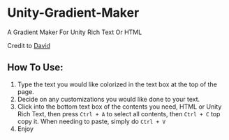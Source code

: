 
# Unity-Gradient-Maker
A Gradient Maker For Unity Rich Text Or HTML

Credit to [David](https://www.stuffbydavid.com/)


## How To Use:
1. Type the text you would like colorized in the text box at the top of the page.
2. Decide on any customizations you would like done to your text.
3. Click into the bottom text box of the contents you need, HTML or Unity Rich Text, then press ``Ctrl + A`` to select all contents, then ``Ctrl + C`` top copy it. When needing to paste, simply do ``Ctrl + V``
4. Enjoy
